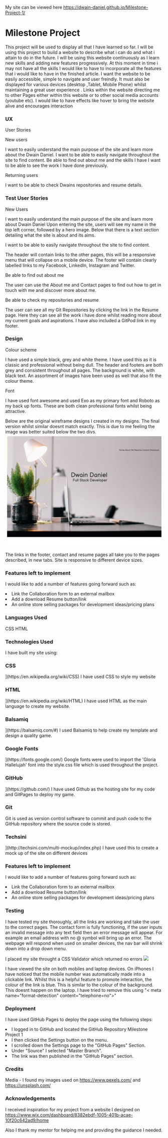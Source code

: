  My site can be viewed here https://dwain-daniel.github.io/Milestone-Project-1/ 

<h1>Milestone Project</h1>

This project will be used to display all that I have learned so far. I will be using this project to build a website to describe what i can do and what i attain to do in the future. 
I will be using this website continuously as I learn new skills and adding new features progressively. At this moment in time i may not have all the skills
I would like to have to incorporate all the features that i would like to have in the finished article. I want the website to be easily accessible, simple to navigate and user freindly. 
It must also be displayed for various devices (desktop ,Tablet, Mobile Phone) whilst maintaining a great user experience . Links within the website directing me to other Pages either within this website
or to other social media accounts (youtube etc). I would like to have effects like hover to bring the website alive and encourages interaction

<h3>UX</h3>

User Stories

New users

I want to easily understand the main purpose of the site and learn more about the Dwain Daniel.
I want to be able to easily navigate throughout the site to find content.
Be able to find out about me and the skills I have
I want to be able to see the work I have done previously.

Returning users

I want to be able to check Dwains repositories and resume details.

<h3>Test User Stories</h3>

New Users

I want to easily understand the main purpose of the site and learn more about Dwain Daniel
Upon entering the site, users will see my name in the top left corner, followed by a hero image.
Below that there is a text section detailing what the site is about and its aims.

I want to be able to easily navigate throughout the site to find content.

The header will contain links to the other pages, this will be a responsive menu that will collapse on a mobile device. 
The footer will contain clearly labelled links to my Facebook, LinkedIn, Instagram and Twitter.

Be able to find out about me

The user can use the About me and Contact pages to find out how to get in touch with me and discover more about me.

Be able to check my repositories and resume

The user can see all my Git Repositories by clicking the link in the Resume page. Here they can see all the work i have done
whilst reading more about my current goals and aspirations. I have also included a GitPod link in my footer.
   
<h3> Design </h3>

Colour scheme

I have used a simple black, grey and white theme. I have used this as it is classic and professional without being dull. The header and footers 
are both grey and consistent throughout all pages. The background is white, with black text. An assortment of images have been used as well that also 
fit the colour theme.

Font

I have used font awesome and used Exo as my primary font and Roboto as my back up fonts. These are both clean professional fonts whilst being attractive.

<Wireframe>

Below are the original wireframe designs I created in my designs. The final version whilst similar doesnt match exactly. This is due to me feeling the image was better
suited below the two divs.
<img src="assets/wireframes/balsamiq.pdf">

<Features>

The links in the footer, contact and resume pages all take you to the pages described, in new tabs.
Site is responsive to different device sizes.


<h3>Features left to implement</h3>

I would like to add a number of features going forward such as: <br>
<li>Link the Collaboration form to an external mailbox</li>
<li>Add a download Resume button/link</li>
<li>An online store selling packages for development ideas/pricing plans</li>


<h3>Languages Used</h3>
CSS 
HTML


<h3> Technologies Used </h3>

I have built my site using: 

<h3>CSS</h3>](https://en.wikipedia.org/wiki/CSS) 
I have used CSS to style my website

<h3>HTML</h3>](https://en.wikipedia.org/wiki/HTML) 
I have used HTML as the main language to create my website.

<h3>Balsamiq</h3>](https://balsamiq.com/#)
I used Balsamiq to help create my template and design a quality game. 

<h3>Google Fonts</h3>](https://fonts.google.com/)
Google fonts were used to import the 'Gloria Hallelujah' font into the style.css file which is used throughout the project.

<h3>GitHub</h3>](https://github.com/)
I have used Github as the hosting site for my code and GitPages to deploy my game.

<h3>Git</h3>
Git is used as version control software to commit and push code to the GitHub repository where the source code is stored.

<h3>Techsini</h3>](http://techsini.com/multi-mockup/index.php)
I have used this to create a mock up of the site on different devices


 <h3>Features left to implement</h3>

I would like to add a number of features going forward such as: <br>
<li>Link the Collaboration form to an external mailbox</li>
<li>Add a download Resume button/link</li>
<li>An online store selling packages for development ideas/pricing plans</li>

 
<h3>Testing</h3> 

I have tested my site thoroughly, all the links are working and take the user to the correct pages. 
The contact form is fully functioning, if the user inputs an invalid message into any text field then an error message will appear. For example an 
email address with no @ symbol will bring up an error.
The webpage will respond when used on smaller devices, the nav bar will shrink down into a drop down menu. 

I placed my site throught a CSS Validator which returned no errors <img src="assets/images/CSSValidator.JPG"> 

I have viewed the site on both mobiles and laptop devices. On iPhones I have noticed that the mobile number was automatically made into a clickable link.
Whilst this is a helpful feature to promote interaction, the colour of the link is blue. This is similar to the colour of the background. This doesnt happen on the laptop.
I have tried to remove this using "< meta name="format-detection" content="telephone=no">"

<h3>Deployment</h3>

I have used GitHub Pages to deploy the page using the following steps:

<li>I logged in to GitHub and located the GitHub Repository Milestone Project 1</li>
<li>I then clicked the Settings button on the menu.</li>
<li>I scrolled down the Settings page to the "GitHub Pages" Section.</li>
<li>Under "Source" I selected "Master Branch".</li>
<li>The link was then published in the "GitHub Pages" section.</li>

<h3>Credits</h3>

Media - I found my images used on https://www.pexels.com/ and https://unsplash.com/  

<h3>Acknowledgements</h3> 

I received inspiration for my project from a website I designed on https://www.wix.com/dashboard/8382ebdf-1005-401b-acae-10f20c642ad9/home

Also I thank my mentor for helping me and providing the guidance I needed. 